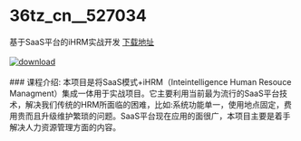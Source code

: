 # 36tz_cn__527034
基于SaaS平台的iHRM实战开发
[下载地址](http://www.36tz.cn/article/527034 "下载地址")
<br/></br>[![download](http://36tz.cn/muke_img/2019_09_1-23-300x162.png "下载地址")](http://www.36tz.cn/article/527034 "下载地址")
<br/></br>### 课程介绍:
本项目是将SaaS模式+iHRM（Inteintelligence Human Resouce Managment）集成一体用于实战项目。它主要利用当前最为流行的SaaS平台技术，解决我们传统的HRM所面临的困难，比如:系统功能单一，使用地点固定，费用贵而且升级维护繁琐的问题。SaaS平台现在应用的面很广，本项目主要是着手解决人力资源管理方面的内容。


 
